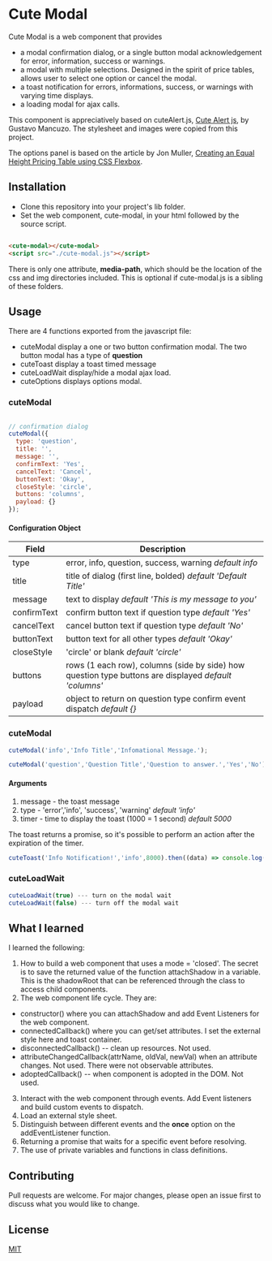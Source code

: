 # Cute Modal

Cute Modal is a web component that provides
- a modal confirmation dialog, or a single button modal acknowledgement for error, information, success or warnings.
- a modal with multiple selections. Designed in the spirit of price tables, allows user to select one option or cancel the modal.
- a toast notification for errors, informations, success, or warnings with varying time displays.
- a loading modal for ajax calls.

This component is appreciatively based on cuteAlert.js, [Cute Alert js](https://github.com/gustavosmanc/cute-alert), by Gustavo Mancuzo. The stylesheet and images were copied from this project.

The options panel is based on the article by Jon Muller, [Creating an Equal Height Pricing Table using CSS Flexbox](http://www.javascriptkit.com/dhtmltutors/css-pricing-table.shtml).
## Installation

- Clone this repository into your project's lib folder.
- Set the web component, cute-modal, in your html followed by the source script.

``` html

<cute-modal></cute-modal>
<script src="./cute-modal.js"></script>
```

There is only one attribute, **media-path**, which should be the location of the css and img directories included. This is optional if cute-modal.js is a sibling of these folders.

## Usage

There are 4 functions exported from the javascript file:
- cuteModal display a one or two button confirmation modal. The two button modal has a type of **question**
- cuteToast display a toast timed message
- cuteLoadWait display/hide a modal ajax load.
- cuteOptions displays options modal.
### cuteModal

```javascript

// confirmation dialog
cuteModal({
  type: 'question',
  title: '',
  message: '',
  confirmText: 'Yes',
  cancelText: 'Cancel',
  buttonText: 'Okay',  
  closeStyle: 'circle',
  buttons: 'columns',
  payload: {}
});
```
#### Configuration Object

| Field | Description |
| --------------- | ----------------------------------- |
| type | error, info, question, success, warning *default info* |
| title | title of dialog (first line, bolded) *default 'Default Title'* |
| message | text to display *default 'This is my message to you'* |
| confirmText | confirm button text if question type *default 'Yes'*|
| cancelText | cancel button text if question type *default 'No'* |
| buttonText | button text for all other types *default 'Okay'* |
| closeStyle | 'circle' or blank *default 'circle'* |
| buttons | rows (1 each row), columns (side by side) how question type buttons are displayed *default 'columns'* |
| payload | object to return on question type confirm event dispatch *default {}*|

### cuteModal

```javascript
cuteModal('info','Info Title','Infomational Message.');
```
```javascript
cuteModal('question','Question Title','Question to answer.','Yes','No');
```

#### Arguments
1. message - the toast message
2. type - 'error','info', 'success', 'warning' *default 'info'*
3. timer - time to display the toast (1000 = 1 second) *default 5000*

The toast returns a promise, so it's possible to perform an action after the expiration of the timer.

```javascript
cuteToast('Info Notification!','info',8000).then((data) => console.log(data.message));
```

### cuteLoadWait
```javascript
cuteLoadWait(true) --- turn on the modal wait
cuteLoadWait(false) --- turn off the modal wait
```
## What I learned
I learned the following:
1. How to build a web component that uses a mode = 'closed'. The secret is to save the returned value of the function attachShadow in a variable. This is the shadowRoot that can be referenced through the class to access child components.
2. The web component life cycle. They are:
  - constructor() where you can attachShadow and add Event Listeners for the web component.
  - connectedCallback() where you can get/set attributes. I set the external style here and toast container.
  - disconnectedCallback() -- clean up resources. Not used.
  - attributeChangedCallback(attrName, oldVal, newVal) when an attribute changes. Not used. There were not observable attributes.
  - adoptedCallback() -- when component is adopted in the DOM. Not used.
3. Interact with the web component through events. Add Event listeners and build custom events to dispatch.
4. Load an external style sheet.
5. Distinguish between different events and the **once** option on the addEventListener function.
6. Returning a promise that waits for a specific event before resolving.
7. The use of private variables and functions in class definitions.


## Contributing
Pull requests are welcome. For major changes, please open an issue first to discuss what you would like to change.

## License
[MIT](https://choosealicense.com/licenses/mit/)
